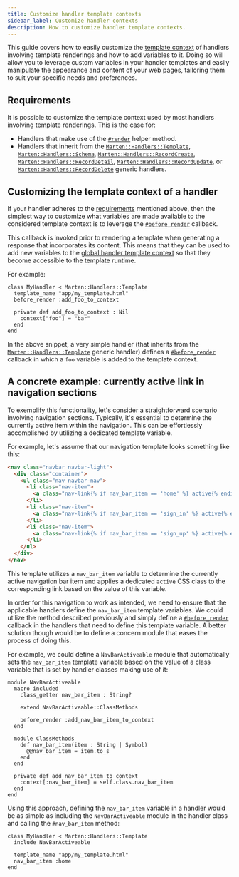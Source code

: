 ```yaml
---
title: Customize handler template contexts
sidebar_label: Customize handler contexts
description: How to customize handler template contexts.
---
```


This guide covers how to easily customize the [template context](../../templates/introduction.md) of handlers involving template renderings and how to add variables to it. Doing so will allow you to leverage custom variables in your handler templates and easily manipulate the appearance and content of your web pages, tailoring them to suit your specific needs and preferences.

## Requirements

It is possible to customize the template context used by most handlers involving template renderings. This is the case for:

* Handlers that make use of the [`#render`](../introduction.md#render) helper method.
* Handlers that inherit from the [`Marten::Handlers::Template`](../reference/generic-handlers.md#rendering-a-template), [`Marten::Handlers::Schema`](../reference/generic-handlers.md#processing-a-schema), [`Marten::Handlers::RecordCreate`](../reference/generic-handlers.md#creating-a-record), [`Marten::Handlers::RecordDetail`](../reference/generic-handlers.md#displaying-a-record), [`Marten::Handlers::RecordUpdate`](../reference/generic-handlers.md#updating-a-record), or [`Marten::Handlers::RecordDelete`](../reference/generic-handlers.md#deleting-a-record) generic handlers.

## Customizing the template context of a handler

If your handler adheres to the [requirements](#requirements) mentioned above, then the simplest way to customize what variables are made available to the considered template context is to leverage the [`#before_render`](../callbacks.md#before_render) callback.

This callback is invoked prior to rendering a template when generating a response that incorporates its content. This means that they can be used to add new variables to the [global handler template context](../introduction.md#global-template-context) so that they become accessible to the template runtime.

For example:

```crystal
class MyHandler < Marten::Handlers::Template
  template_name "app/my_template.html"
  before_render :add_foo_to_context

  private def add_foo_to_context : Nil
    context["foo"] = "bar"
  end
end
```

In the above snippet, a very simple handler (that inherits from the [`Marten::Handlers::Template`](../reference/generic-handlers.md#rendering-a-template) generic handler) defines a [`#before_render`](../callbacks.md#before_render) callback in which a `foo` variable is added to the template context.

## A concrete example: currently active link in navigation sections

To exemplify this functionality, let's consider a straightforward scenario involving navigation sections. Typically, it's essential to determine the currently active item within the navigation. This can be effortlessly accomplished by utilizing a dedicated template variable.

For example, let's assume that our navigation template looks something like this:

```html
<nav class="navbar navbar-light">
  <div class="container">
    <ul class="nav navbar-nav">
      <li class="nav-item">
        <a class="nav-link{% if nav_bar_item == 'home' %} active{% endif %}" href="/">Home</a>
      </li>
      <li class="nav-item">
        <a class="nav-link{% if nav_bar_item == 'sign_in' %} active{% endif %}" href="{% url 'auth:sign_in' %}">Sign in</a>
      </li>
      <li class="nav-item">
        <a class="nav-link{% if nav_bar_item == 'sign_up' %} active{% endif %}" href="{% url 'auth:sign_up' %}">Sign up</a>
      </li>
    </ul>
  </div>
</nav>
```

This template utilizes a `nav_bar_item` variable to determine the currently active navigation bar item and applies a dedicated `active` CSS class to the corresponding link based on the value of this variable.

In order for this navigation to work as intended, we need to ensure that the applicable handlers define the `nav_bar_item` template variables. We could utilize the method described previously and simply define a [`#before_render`](../callbacks.md#before_render) callback in the handlers that need to define this template variable. A better solution though would be to define a concern module that eases the process of doing this.

For example, we could define a `NavBarActiveable` module that automatically sets the `nav_bar_item` template variable based on the value of a class variable that is set by handler classes making use of it:

```crystal
module NavBarActiveable
  macro included
    class_getter nav_bar_item : String?

    extend NavBarActiveable::ClassMethods

    before_render :add_nav_bar_item_to_context
  end

  module ClassMethods
    def nav_bar_item(item : String | Symbol)
      @@nav_bar_item = item.to_s
    end
  end

  private def add_nav_bar_item_to_context
    context[:nav_bar_item] = self.class.nav_bar_item
  end
end
```

Using this approach, defining the `nav_bar_item` variable in a handler would be as simple as including the `NavBarActiveable` module in the handler class and calling the `#nav_bar_item` method:

```crystal
class MyHandler < Marten::Handlers::Template
  include NavBarActiveable

  template_name "app/my_template.html"
  nav_bar_item :home
end
```
